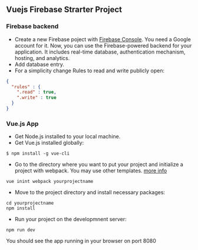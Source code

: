 ## Vuejs Firebase Strarter Project

### Firebase backend
- Create a new Firebase poject with [Firebase Console](https://console.firebase.google.com). You need a Google account for it.
Now, you can use the Firebase-powered backend for your application. It includes real-time database, authentication
mechanism, hosting, and analytics.
- Add database entry.
- For a simplicity change Rules to read and write publicly open:
```json
{
  "rules" : {
    ".read" : true,
    ".write" : true
  }
}
```

### Vue.js App
- Get Node.js installed to your local machine.
- Get Vue.js installed globally:
```
$ npm install -g vue-cli
```
- Go to the directory where you want to put your project and initialize a project with webpack.
You may use other templates. [more info](https://github.com/vuejs/vue-cli)
```
vue inint webpack yourprojectname
```
- Move to the project directory and install necessary packages:
```
cd yourprojectname
npm install
```
- Run your project on the developmnent server:
```
npm run dev
```
You should see the app running in your browser on port 8080
